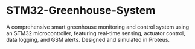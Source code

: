 # STM32-Greenhouse-System
A comprehensive smart greenhouse monitoring and control system using an STM32 microcontroller, featuring real-time sensing, actuator control, data logging, and GSM alerts. Designed and simulated in Proteus.
